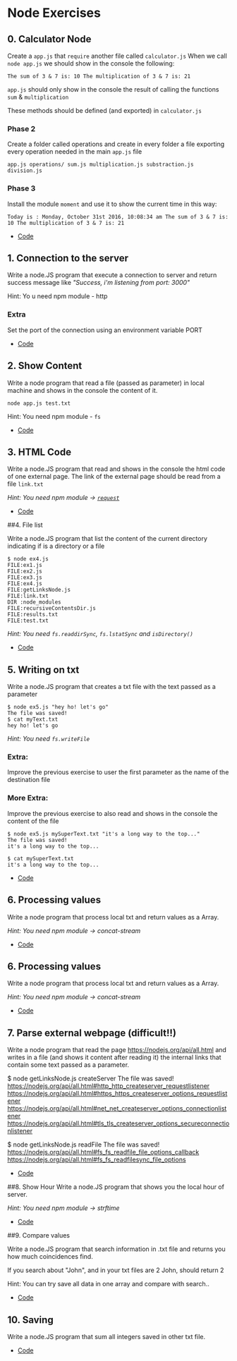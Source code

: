 # Node Exercises

## 0. Calculator Node

Create a `app.js` that `require` another file called `calculator.js` When we call `node app.js` we should show in the console the following:

`The sum of 3 & 7 is: 10
The multiplication of 3 & 7 is: 21`

`app.js` should only show in the console the result of calling the functions `sum` & `multiplication`

These methods should be defined (and exported) in `calculator.js`

### Phase 2

Create a folder called operations and create in every folder a file exporting every operation needed in the main `app.js` file

`app.js
operations/
    sum.js
    multiplication.js
    substraction.js
    division.js`
    
### Phase 3

Install the module `moment` and use it to show the current time in this way:

`Today is : Monday, October 31st 2016, 10:08:34 am
The sum of 3 & 7 is: 10
The multiplication of 3 & 7 is: 21`

- [Code](https://github.com/MarioTerron/javascript-exercises/blob/master/01-first-steps/js/integer-numbers-range.js)


## 1. Connection to the server

Write a node.JS program that execute a connection to server and return success message like _"Success, i'm listening from port: 3000"_

Hint: Yo u need npm module - http

### Extra

Set the port of the connection using an environment variable PORT

- [Code](https://github.com/MarioTerron/javascript-exercises/blob/master/01-first-steps/js/integer-numbers-range.js)


## 2. Show Content

Write a node program that read a file (passed as parameter) in local machine and shows in the console the content of it.

`node app.js test.txt`

Hint: You need npm module - `fs`

- [Code](https://github.com/MarioTerron/javascript-exercises/blob/master/01-first-steps/js/integer-numbers-range.js)


## 3. HTML Code

Write a node.JS program that read and shows in the console the html code of one external page. The link of the external page should be read from a file `link.txt`

_Hint: You need npm module -> [`request`](https://github.com/request/request)_

- [Code](https://github.com/MarioTerron/javascript-exercises/blob/master/01-first-steps/js/integer-numbers-range.js)


##4. File list

Write a node.JS program that list the content of the current directory indicating if is a directory or a file

    $ node ex4.js 
    FILE:ex1.js
    FILE:ex2.js
    FILE:ex3.js
    FILE:ex4.js
    FILE:getLinksNode.js
    FILE:link.txt
    DIR :node_modules
    FILE:recursiveContentsDir.js
    FILE:results.txt
    FILE:test.txt

_Hint: You need `fs.readdirSync`, `fs.lstatSync` and `isDirectory()`_

- [Code](https://github.com/MarioTerron/javascript-exercises/blob/master/01-first-steps/js/integer-numbers-range.js)


## 5. Writing on txt

Write a node.JS program that creates a txt file with the text passed as a parameter

    $ node ex5.js "hey ho! let's go"
    The file was saved!
    $ cat myText.txt 
    hey ho! let's go

_Hint: You need `fs.writeFile`_

### Extra:

Improve the previous exercise to user the first parameter as the name of the destination file

### More Extra:

Improve the previous exercise to also read and shows in the console the content of the file

    $ node ex5.js mySuperText.txt "it's a long way to the top..."
    The file was saved!
    it's a long way to the top...

    $ cat mySuperText.txt 
    it's a long way to the top...
   
- [Code](https://github.com/MarioTerron/javascript-exercises/blob/master/01-first-steps/js/integer-numbers-range.js)
 
    
## 6. Processing values

Write a node program that process local txt and return values as a Array.

_Hint: You need npm module -> concat-stream_

- [Code](https://github.com/MarioTerron/javascript-exercises/blob/master/01-first-steps/js/integer-numbers-range.js)


## 6. Processing values

Write a node program that process local txt and return values as a Array.

_Hint: You need npm module -> concat-stream_

- [Code](https://github.com/MarioTerron/javascript-exercises/blob/master/01-first-steps/js/integer-numbers-range.js)


## 7. Parse external webpage (difficult!!)

Write a node program that read the page https://nodejs.org/api/all.html and writes in a file (and shows it content after reading it) the internal links that contain some text passed as a parameter.

$ node getLinksNode.js createServer
The file was saved!
https://nodejs.org/api/all.html#http_http_createserver_requestlistener
https://nodejs.org/api/all.html#https_https_createserver_options_requestlistener
https://nodejs.org/api/all.html#net_net_createserver_options_connectionlistener
https://nodejs.org/api/all.html#tls_tls_createserver_options_secureconnectionlistener

$ node getLinksNode.js readFile
The file was saved!
https://nodejs.org/api/all.html#fs_fs_readfile_file_options_callback
https://nodejs.org/api/all.html#fs_fs_readfilesync_file_options

- [Code](https://github.com/MarioTerron/javascript-exercises/blob/master/01-first-steps/js/integer-numbers-range.js)


##8. Show Hour
Write a node.JS program that shows you the local hour of server.

_Hint: You need npm module -> strftime_

- [Code](https://github.com/MarioTerron/javascript-exercises/blob/master/01-first-steps/js/integer-numbers-range.js)


##9. Compare values

Write a node.JS program that search information in .txt file and returns you how much coincidences find.

If you search about "John", and in your txt files are 2 John, should return 2

Hint: You can try save all data in one array and compare with search..

- [Code](https://github.com/MarioTerron/javascript-exercises/blob/master/01-first-steps/js/integer-numbers-range.js)


## 10. Saving
Write a node.JS program that sum all integers saved in other txt file.

- [Code](https://github.com/MarioTerron/javascript-exercises/blob/master/01-first-steps/js/integer-numbers-range.js)

